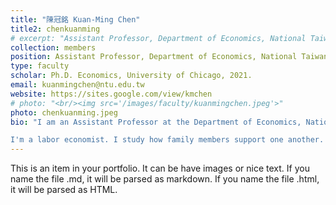 ```yaml
---
title: "陳冠銘 Kuan-Ming Chen"
title2: chenkuanming
# excerpt: "Assistant Professor, Department of Economics, National Taiwan University<br/><img src='/images/faculty/kuanmingchen.jpeg'>"
collection: members
position: Assistant Professor, Department of Economics, National Taiwan University
type: faculty
scholar: Ph.D. Economics, University of Chicago, 2021.
email: kuanmingchen@ntu.edu.tw
website: https://sites.google.com/view/kmchen
# photo: "<br/><img src='/images/faculty/kuanmingchen.jpeg'>"
photo: chenkuanming.jpeg
bio: "I am an Assistant Professor at the Department of Economics, National Taiwan University. I also serve as the Associate Director of the Behavioral and Data Science Research Center at National Taiwan University. 

I'm a labor economist. I study how family members support one another. My research topics include how families are formed, how care is arranged for children and older adults, and how financial tools are used to support family members. "
---
```


This is an item in your portfolio. It can be have images or nice text. If you name the file .md, it will be parsed as markdown. If you name the file .html, it will be parsed as HTML. 
